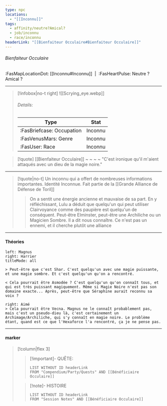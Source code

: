 ```yaml
---
type: npc
locations:
  - "[[Inconnu]]"
tags:
  - affinity/neutre?Amical?
  - job/inconnu
  - race/inconnu
headerLink: "[[Bienfaiteur Occulaire#Bienfaiteur Occulaire]]"
---
```

###### Bienfaiteur Occulaire
<span class="sub2">:FasMapLocationDot: [[Inconnu#Inconnu]]&nbsp;&nbsp;|&nbsp;&nbsp;:FasHeartPulse: Neutre ? Amical ? </span>
___

> [!infobox|no-t right]
> ![[Scrying_eye.webp]]
> ###### Details:
> | Type | Stat |
> | ---- | ---- |
> | :FasBriefcase: Occupation |  Inconnu |
> | :FasVenusMars: Genre | Inconnu |
> | :FasUser: Race | Inconnu |
<span class="clearfix"></span>

> [!quote] [[Bienfaiteur Occulaire]] ~ ~ ~ ~ 
> "C'est ironique qu'il m'aient attaqués avec un dieu de la magie noire."

***

> [!quote|no-t]
>Un inconnu qui a offert de nombreuses informations importantes. Identité Inconnue.
>Fait partie de la [[Grande Alliance de Défense de Toril]]
>> On a sentit une énergie ancienne et mauvaise de sa part. En y réfléchissant, Lulu a déduit que quelqu'un qui peut utiliser Clairvoyance comme des paupière est quelqu'un de conséquent. Peut-être Elminster, peut-être une Archiliche ou un Magicien Sombre. 
>> Il a dit nous connaître.  Ce n'est pas un ennemi, et il cherche plutôt une alliance

***

#### Théories
```dialogue
left: Magnus
right: Harrier
titleMode: all

> Peut-être que c'est Shar. C'est quelqu'un avec une magie puissante, et une magie sombre. Et c'est quelqu'un qu'on a rencontré. 

< Cela pourrait être Asmodée ? C'est quelqu'un qu'on connaît tous, et qui est très puissant magiquement. Même si Magie Noire n'est pas son domaine exacte... Après, peut-être que Séraphine aurait reconnu sa voix ?

right: Aimé
> Cela pourrait être Vecna. Magnus ne le connaît probablement pas, mais c'est un pseudo-dieu là, c'est certainement un Archimage/Archiliche, qui s'y connaît en magie noire. Le problème étant, quand est ce que l'Hexaforce l'a rencontré, ça je ne pense pas. 

```
***

#### marker
> [!column|flex 3]
>> [!important]- QUÊTE:
>>```dataview
>>LIST WITHOUT ID headerLink
>>FROM "Compendium/Party/Quests" AND [[Bénéficiaire Occulaire]]
>
>>[!note]- HISTOIRE
>>```dataview
>>LIST WITHOUT ID headerLink
>>FROM "Session Notes" AND [[Bénéficiaire Occulaire]]
